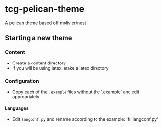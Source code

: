 # tcg-pelican-theme
A pelican theme based off molivier/nest

## Starting a new theme

### Content
* Create a content directory
* If you will be using latex, make a latex directory

### Configuration
* Copy each of the `.example` files without the '.example' and edit appropriately

#### Languages
* Edit `langconf.py` and rename according to the example: 'fr_langconf.py'
